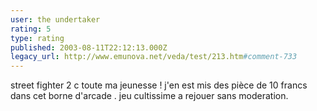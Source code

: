 ```yaml
---
user: the undertaker
rating: 5
type: rating
published: 2003-08-11T22:12:13.000Z
legacy_url: http://www.emunova.net/veda/test/213.htm#comment-733
---
```

street fighter 2 c toute ma jeunesse !
j'en est mis des pièce de 10 francs dans cet borne d'arcade .
jeu cultissime a rejouer sans moderation.